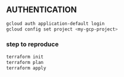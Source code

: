 ## AUTHENTICATION
```bash
gcloud auth application-default login
gcloud config set project <my-gcp-project>
```

### step to reproduce
```bash
terraform init
terraform plan 
terraform apply
```